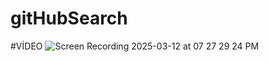 # gitHubSearch
#VİDEO ![Screen Recording 2025-03-12 at 07 27 29 24 PM](https://github.com/user-attachments/assets/f4cd6019-add3-46ad-bfd5-5c9200982aa7)
